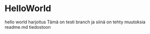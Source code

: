# HelloWorld
hello world harjoitus
Tämä on testi branch ja siinä on tehty muutoksia readme.md tiedostoon
